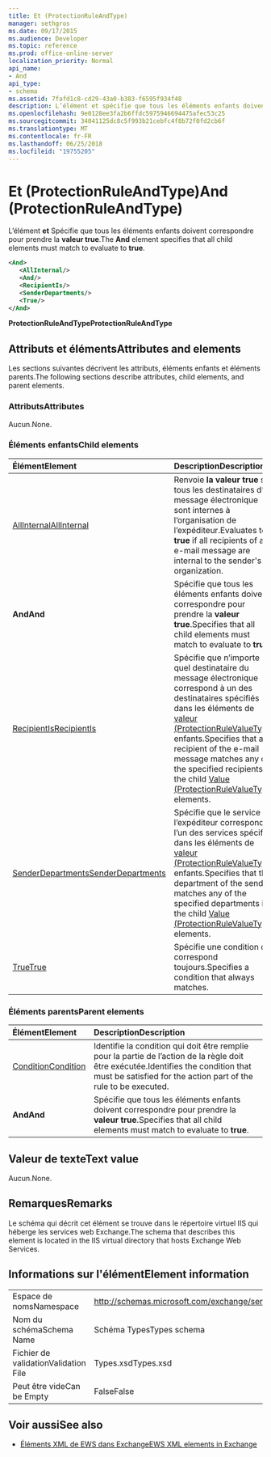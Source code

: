 ```yaml
---
title: Et (ProtectionRuleAndType)
manager: sethgros
ms.date: 09/17/2015
ms.audience: Developer
ms.topic: reference
ms.prod: office-online-server
localization_priority: Normal
api_name:
- And
api_type:
- schema
ms.assetid: 7fafd1c8-cd29-43a0-b383-f6595f934f48
description: L’élément et spécifie que tous les éléments enfants doivent correspondre pour renvoyer la valeur true.
ms.openlocfilehash: 9e0128ee3fa2b6ffdc5975946694475afec53c25
ms.sourcegitcommit: 34041125dc8c5f993b21cebfc4f8b72f0fd2cb6f
ms.translationtype: MT
ms.contentlocale: fr-FR
ms.lasthandoff: 06/25/2018
ms.locfileid: "19755205"
---
```

# <a name="and-protectionruleandtype"></a><span data-ttu-id="23a8b-103">Et (ProtectionRuleAndType)</span><span class="sxs-lookup"><span data-stu-id="23a8b-103">And (ProtectionRuleAndType)</span></span>

<span data-ttu-id="23a8b-104">L’élément **et** Spécifie que tous les éléments enfants doivent correspondre pour prendre la **valeur true**.</span><span class="sxs-lookup"><span data-stu-id="23a8b-104">The **And** element specifies that all child elements must match to evaluate to **true**.</span></span>
  
```xml
<And>
   <AllInternal/>
   <And/>
   <RecipientIs/>
   <SenderDepartments/>
   <True/>
</And>
```

 <span data-ttu-id="23a8b-105">**ProtectionRuleAndType**</span><span class="sxs-lookup"><span data-stu-id="23a8b-105">**ProtectionRuleAndType**</span></span>
## <a name="attributes-and-elements"></a><span data-ttu-id="23a8b-106">Attributs et éléments</span><span class="sxs-lookup"><span data-stu-id="23a8b-106">Attributes and elements</span></span>

<span data-ttu-id="23a8b-107">Les sections suivantes décrivent les attributs, éléments enfants et éléments parents.</span><span class="sxs-lookup"><span data-stu-id="23a8b-107">The following sections describe attributes, child elements, and parent elements.</span></span>
  
### <a name="attributes"></a><span data-ttu-id="23a8b-108">Attributs</span><span class="sxs-lookup"><span data-stu-id="23a8b-108">Attributes</span></span>

<span data-ttu-id="23a8b-109">Aucun.</span><span class="sxs-lookup"><span data-stu-id="23a8b-109">None.</span></span>
  
### <a name="child-elements"></a><span data-ttu-id="23a8b-110">Éléments enfants</span><span class="sxs-lookup"><span data-stu-id="23a8b-110">Child elements</span></span>

|<span data-ttu-id="23a8b-111">**Élément**</span><span class="sxs-lookup"><span data-stu-id="23a8b-111">**Element**</span></span>|<span data-ttu-id="23a8b-112">**Description**</span><span class="sxs-lookup"><span data-stu-id="23a8b-112">**Description**</span></span>|
|:-----|:-----|
|[<span data-ttu-id="23a8b-113">AllInternal</span><span class="sxs-lookup"><span data-stu-id="23a8b-113">AllInternal</span></span>](allinternal.md) <br/> |<span data-ttu-id="23a8b-114">Renvoie **la valeur true** si tous les destinataires d’un message électronique sont internes à l’organisation de l’expéditeur.</span><span class="sxs-lookup"><span data-stu-id="23a8b-114">Evaluates to **true** if all recipients of an e-mail message are internal to the sender's organization.</span></span>  <br/> |
|<span data-ttu-id="23a8b-115">**And**</span><span class="sxs-lookup"><span data-stu-id="23a8b-115">**And**</span></span> <br/> |<span data-ttu-id="23a8b-116">Spécifie que tous les éléments enfants doivent correspondre pour prendre la **valeur true**.</span><span class="sxs-lookup"><span data-stu-id="23a8b-116">Specifies that all child elements must match to evaluate to **true**.</span></span>  <br/> |
|[<span data-ttu-id="23a8b-117">RecipientIs</span><span class="sxs-lookup"><span data-stu-id="23a8b-117">RecipientIs</span></span>](recipientis.md) <br/> |<span data-ttu-id="23a8b-118">Spécifie que n’importe quel destinataire du message électronique correspond à un des destinataires spécifiés dans les éléments de [valeur (ProtectionRuleValueType)](value-protectionrulevaluetype.md) enfants.</span><span class="sxs-lookup"><span data-stu-id="23a8b-118">Specifies that any recipient of the e-mail message matches any of the specified recipients in the child [Value (ProtectionRuleValueType)](value-protectionrulevaluetype.md) elements.</span></span>  <br/> |
|[<span data-ttu-id="23a8b-119">SenderDepartments</span><span class="sxs-lookup"><span data-stu-id="23a8b-119">SenderDepartments</span></span>](senderdepartments.md) <br/> |<span data-ttu-id="23a8b-120">Spécifie que le service de l’expéditeur correspond à l’un des services spécifiés dans les éléments de [valeur (ProtectionRuleValueType)](value-protectionrulevaluetype.md) enfants.</span><span class="sxs-lookup"><span data-stu-id="23a8b-120">Specifies that the department of the sender matches any of the specified departments in the child [Value (ProtectionRuleValueType)](value-protectionrulevaluetype.md) elements.</span></span>  <br/> |
|[<span data-ttu-id="23a8b-121">True</span><span class="sxs-lookup"><span data-stu-id="23a8b-121">True</span></span>](true.md) <br/> |<span data-ttu-id="23a8b-122">Spécifie une condition qui correspond toujours.</span><span class="sxs-lookup"><span data-stu-id="23a8b-122">Specifies a condition that always matches.</span></span>  <br/> |
   
### <a name="parent-elements"></a><span data-ttu-id="23a8b-123">Éléments parents</span><span class="sxs-lookup"><span data-stu-id="23a8b-123">Parent elements</span></span>

|<span data-ttu-id="23a8b-124">**Élément**</span><span class="sxs-lookup"><span data-stu-id="23a8b-124">**Element**</span></span>|<span data-ttu-id="23a8b-125">**Description**</span><span class="sxs-lookup"><span data-stu-id="23a8b-125">**Description**</span></span>|
|:-----|:-----|
|[<span data-ttu-id="23a8b-126">Condition</span><span class="sxs-lookup"><span data-stu-id="23a8b-126">Condition</span></span>](condition.md) <br/> |<span data-ttu-id="23a8b-127">Identifie la condition qui doit être remplie pour la partie de l’action de la règle doit être exécutée.</span><span class="sxs-lookup"><span data-stu-id="23a8b-127">Identifies the condition that must be satisfied for the action part of the rule to be executed.</span></span>  <br/> |
|<span data-ttu-id="23a8b-128">**And**</span><span class="sxs-lookup"><span data-stu-id="23a8b-128">**And**</span></span> <br/> |<span data-ttu-id="23a8b-129">Spécifie que tous les éléments enfants doivent correspondre pour prendre la **valeur true**.</span><span class="sxs-lookup"><span data-stu-id="23a8b-129">Specifies that all child elements must match to evaluate to **true**.</span></span>  <br/> |
   
## <a name="text-value"></a><span data-ttu-id="23a8b-130">Valeur de texte</span><span class="sxs-lookup"><span data-stu-id="23a8b-130">Text value</span></span>

<span data-ttu-id="23a8b-131">Aucun.</span><span class="sxs-lookup"><span data-stu-id="23a8b-131">None.</span></span>
  
## <a name="remarks"></a><span data-ttu-id="23a8b-132">Remarques</span><span class="sxs-lookup"><span data-stu-id="23a8b-132">Remarks</span></span>

<span data-ttu-id="23a8b-133">Le schéma qui décrit cet élément se trouve dans le répertoire virtuel IIS qui héberge les services web Exchange.</span><span class="sxs-lookup"><span data-stu-id="23a8b-133">The schema that describes this element is located in the IIS virtual directory that hosts Exchange Web Services.</span></span>
  
## <a name="element-information"></a><span data-ttu-id="23a8b-134">Informations sur l'élément</span><span class="sxs-lookup"><span data-stu-id="23a8b-134">Element information</span></span>

|||
|:-----|:-----|
|<span data-ttu-id="23a8b-135">Espace de noms</span><span class="sxs-lookup"><span data-stu-id="23a8b-135">Namespace</span></span>  <br/> |http://schemas.microsoft.com/exchange/services/2006/types  <br/> |
|<span data-ttu-id="23a8b-136">Nom du schéma</span><span class="sxs-lookup"><span data-stu-id="23a8b-136">Schema Name</span></span>  <br/> |<span data-ttu-id="23a8b-137">Schéma Types</span><span class="sxs-lookup"><span data-stu-id="23a8b-137">Types schema</span></span>  <br/> |
|<span data-ttu-id="23a8b-138">Fichier de validation</span><span class="sxs-lookup"><span data-stu-id="23a8b-138">Validation File</span></span>  <br/> |<span data-ttu-id="23a8b-139">Types.xsd</span><span class="sxs-lookup"><span data-stu-id="23a8b-139">Types.xsd</span></span>  <br/> |
|<span data-ttu-id="23a8b-140">Peut être vide</span><span class="sxs-lookup"><span data-stu-id="23a8b-140">Can be Empty</span></span>  <br/> |<span data-ttu-id="23a8b-141">False</span><span class="sxs-lookup"><span data-stu-id="23a8b-141">False</span></span>  <br/> |
   
## <a name="see-also"></a><span data-ttu-id="23a8b-142">Voir aussi</span><span class="sxs-lookup"><span data-stu-id="23a8b-142">See also</span></span>

- [<span data-ttu-id="23a8b-143">Éléments XML de EWS dans Exchange</span><span class="sxs-lookup"><span data-stu-id="23a8b-143">EWS XML elements in Exchange</span></span>](ews-xml-elements-in-exchange.md)

